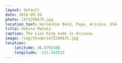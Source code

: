 ```yaml
---
layout: default
date: 2016-09-26
photo: 1475299875.jpg
location_text: Horseshoe Bend, Page, Arizona, USA
title: Hakuna Matata
caption: The Lion King made in Arizona.
image: /img/thumb/1475299875.jpg
location:
    latitude: 36.8791588
    longitude: -111.510513
---
```


